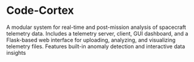 # Code-Cortex
A modular system for real-time and post-mission analysis of spacecraft telemetry data. Includes a telemetry server, client, GUI dashboard, and a Flask-based web interface for uploading, analyzing, and visualizing telemetry files. Features built-in anomaly detection and interactive data insights
